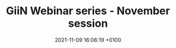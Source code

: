 ---
layout: webinar
title:  "GiiN Webinar series - November session"
date:   2021-11-09 16:06:19 +0100
categories: webinar
speakers:
  - name: 
      - Teresa Davoli
    title: 
      - PhD
    institute: NYU
    nation: USA
    talk: "Proteogenomic analysis of cancer aneuploidy to understand cancer and the basic rules of gene regulation"
    pic: "/assets/speakers/2021/11/davoli.png"
    bio: "Dr. Davoli obtained her Ph.D. in 2013 from The Rockefeller University working with Dr. Titia de Lange on studying how telomere dysfunction promotes aneuploidy during tumorigenesis. During her postdoctoral training, she worked with Dr. Stephen Elledge using genomics approaches to understand the consequences of cancer aneuploidy for tumor formation and for therapy response in cancer patients. In May 2018, Dr. Davoli started her lab at the Institute for Systems Genetics at NYU School of Medicine in New York. Her lab uses functional genetics and computational approaches to study the causes and consequences of genomic instability in cancer. Dr. Davoli has received the Weintraub Graduate Student award in 2013 and she was a Helen Hay Whitney Postdoctoral Scholar. Dr. Davoli was a V Foundation Scholar and was also awarded the Melanoma Research Alliance Young Investigator Award, the Breast Cancer Alliance Young Investigator Award.<br><br>Her lab focuses on dissecting the causes and consequences of chromosome gains and losses in solid tumors, including colorectal cancer, breast cancer and melanoma. Dr. Davoli recently found that tumors with a high level of aneuploidy tend to be immune cold and to be refractory to immunotherapy. Her long-term goals are to decipher how aneuploidy can be utilized as a biomarker for therapy response and as a potential target for novel cancer treatments that take advantage of synthetic lethalities associated with the aneuploid state."
  - name: Ylli Doksani
    title: PhD
    institute: IFOM
    nation: Italy
    talk: "Two more things that can go wrong at telomeres"
    pic: "/assets/speakers/2021/11/doksani.png"
    bio: "Dr. Doksani completed his Ph.D. in Marco Foiani lab in 2008 at IFOM in Milan, Italy. He then moved to New York at the Rockfeller university for his postdoctoral training and started his own group at IFOM in April 2016. His research focuses on telomere structure and replication stress response at telomeres. During his work, Dr. Doksani developed a two-step procedure to purify mammalian telomeres for single molecules analysis. With his work he showed that telomere damage induces formation of intramolecular loops and identified the molecular mechanisms for the formation of extrachromosomal telomeric circles via excision of intramolecular loops."

chairs:
  - name: Grazia Daniela Raffa, PhD
    institute: Dept. of Biology and Biotechnology C. Darwin, University of Rome La Sapienza
  - name: Emilio Cusanelli, PhD
    institute: Dept. of Cellular Computational and Integrative Biology CIBIO, University of Trento

---